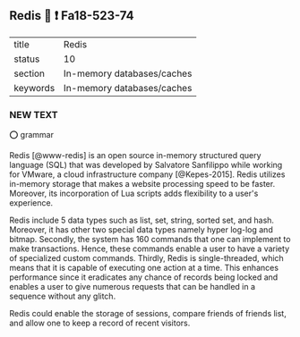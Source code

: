 ## Redis :wave: :exclamation: Fa18-523-74


|          |                            |
| -------- | -------------------------- |
| title    | Redis                      | 
| status   | 10                         |
| section  | In-memory databases/caches |
| keywords | In-memory databases/caches |

### NEW TEXT

:o: grammar

Redis [@www-redis] is an open source in-memory structured query language (SQL) that was developed by Salvatore Sanfilippo while working for VMware, a cloud infrastructure company [@Kepes-2015]. Redis utilizes in-memory storage that makes a website processing speed to be faster. Moreover, its incorporation of Lua scripts adds flexibility to a user's experience.

Redis include 5 data types such as list, set, string, sorted set, and hash. Moreover, it has other two special data types namely hyper log-log and bitmap. Secondly, the system has 160 commands that one can implement to make transactions. Hence, these commands enable a user to have a variety of specialized custom commands. Thirdly, Redis is single-threaded, which means that it is capable of executing one action at a time. This enhances performance since it eradicates any chance of records being locked and enables a user to give numerous requests that can be handled in a sequence without any glitch.

Redis could enable the storage of sessions, compare friends of friends list, and allow one to keep a record of recent visitors. 



